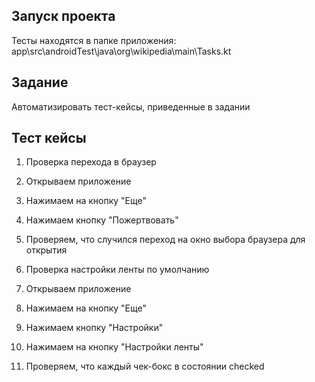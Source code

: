 ## Запуск проекта

Тесты находятся в папке приложения: app\src\androidTest\java\org\wikipedia\main\Tasks.kt

## Задание

Автоматизировать тест-кейсы, приведенные в задании

## Тест кейсы

1. Проверка перехода в браузер
  1. Открываем приложение
  2. Нажимаем на кнопку "Еще"
  3. Нажимаем кнопку "Пожертвовать"
  4. Проверяем, что случился переход на окно выбора браузера для открытия


2. Проверка настройки ленты по умолчанию
  1. Открываем приложение
  2. Нажимаем на кнопку "Еще"
  3. Нажимаем кнопку "Настройки"
  4. Нажимаем на кнопку "Настройки ленты"
  5. Проверяем, что каждый чек-бокс в состоянии checked
